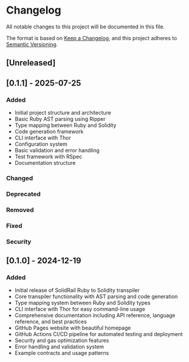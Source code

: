 # Changelog

All notable changes to this project will be documented in this file.

The format is based on [Keep a Changelog](https://keepachangelog.com/en/1.0.0/),
and this project adheres to [Semantic Versioning](https://semver.org/spec/v2.0.0.html).

## [Unreleased]

## [0.1.1] - 2025-07-25

### Added

- Initial project structure and architecture
- Basic Ruby AST parsing using Ripper
- Type mapping between Ruby and Solidity
- Code generation framework
- CLI interface with Thor
- Configuration system
- Basic validation and error handling
- Test framework with RSpec
- Documentation structure

### Changed

### Deprecated

### Removed

### Fixed

### Security

## [0.1.0] - 2024-12-19

### Added

- Initial release of SolidRail Ruby to Solidity transpiler
- Core transpiler functionality with AST parsing and code generation
- Type mapping system between Ruby and Solidity types
- CLI interface with Thor for easy command-line usage
- Comprehensive documentation including API reference, language reference, and best practices
- GitHub Pages website with beautiful homepage
- GitHub Actions CI/CD pipeline for automated testing and deployment
- Security and gas optimization features
- Error handling and validation system
- Example contracts and usage patterns
